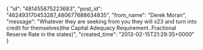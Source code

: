  {
   "id": "481455875223683",
   "post_id": "462493170453287_480677688634835",
   "from_name": "Derek Moran",
   "message": "Whatever they are seeking from you they will x23 and turn into credit for themselves(the Capital Adequacy Requirement..Fractional Reserve Rate in the states)",
   "created_time": "2013-02-15T21:29:35+0000"
 }
